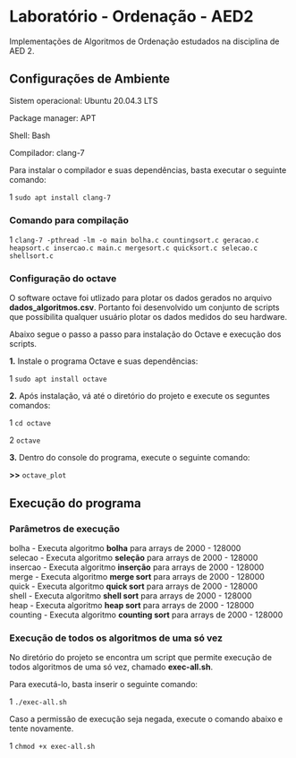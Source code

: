 # Laboratório - Ordenação - AED2
Implementações de Algoritmos de Ordenação estudados na disciplina de AED 2.

## Configurações de Ambiente
Sistem operacional: Ubuntu 20.04.3 LTS

Package manager: APT

Shell: Bash

Compilador: clang-7

Para instalar o compilador e suas dependências, basta executar o seguinte comando:

1 `sudo apt install clang-7`

### Comando para compilação

1 `clang-7 -pthread -lm -o main bolha.c countingsort.c geracao.c heapsort.c insercao.c main.c mergesort.c quicksort.c selecao.c shellsort.c`

### Configuração do octave

O software octave foi utlizado para plotar os dados gerados no arquivo **dados_algoritmos.csv**. Portanto foi desenvolvido um conjunto de scripts que possibilita qualquer usuário plotar os dados medidos do seu hardware.

Abaixo segue o passo a passo para instalação do Octave e execução dos scripts.

**1.** Instale o programa Octave e suas dependências:

1 `sudo apt install octave`

**2.** Após instalação, vá até o diretório do projeto e execute os seguntes comandos:

1 `cd octave`

2 `octave`

**3.** Dentro do console do programa, execute o seguinte comando:

**>>** `octave_plot`

## Execução do programa
### Parâmetros de execução

bolha - Executa algoritmo **bolha** para arrays de 2000 - 128000         
selecao - Executa algoritmo **seleção** para arrays de 2000 - 128000       
insercao - Executa algoritmo **inserção** para arrays de 2000 - 128000      
merge - Executa algoritmo **merge sort** para arrays de 2000 - 128000   
quick - Executa algoritmo **quick sort** para arrays de 2000 - 128000   
shell - Executa algoritmo **shell sort** para arrays de 2000 - 128000   
heap - Executa algoritmo **heap sort** para arrays de 2000 - 128000    
counting - Executa algoritmo **counting sort** para arrays de 2000 - 128000

### Execução de todos os algoritmos de uma só vez
No diretório do projeto se encontra um script que permite execução de todos algoritmos de uma só vez, chamado **exec-all.sh**.

Para executá-lo, basta inserir o seguinte comando:

1 `./exec-all.sh`

Caso a permissão de execução seja negada, execute o comando abaixo e tente novamente.

1 `chmod +x exec-all.sh`

